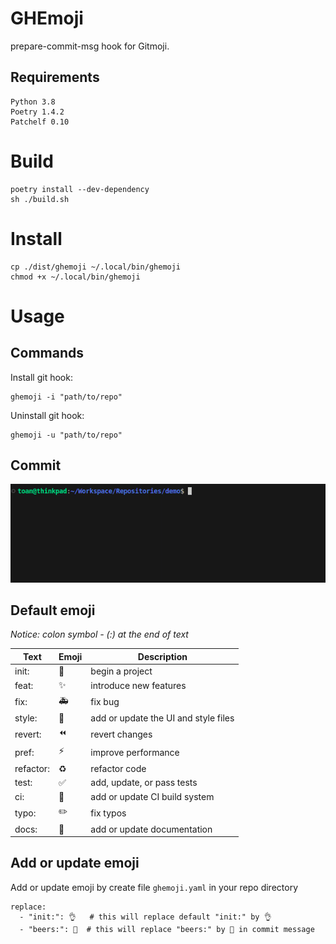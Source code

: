 # GHEmoji

prepare-commit-msg hook for Gitmoji.

## Requirements

```
Python 3.8
Poetry 1.4.2
Patchelf 0.10
```

# Build

```
poetry install --dev-dependency
sh ./build.sh
```

# Install

```
cp ./dist/ghemoji ~/.local/bin/ghemoji
chmod +x ~/.local/bin/ghemoji
```

# Usage

## Commands

Install git hook:

```
ghemoji -i "path/to/repo"
```

Uninstall git hook:

```
ghemoji -u "path/to/repo"
```

## Commit

![Commit](usage.gif)

## Default emoji

_Notice: colon symbol - (:) at the end of text_

| Text      | Emoji | Description                          |
| --------- | ----- | ------------------------------------ |
| init:     | 🎉    | begin a project                      |
| feat:     | ✨    | introduce new features               |
| fix:      | 🚑️   | fix bug                              |
| style:    | 💄    | add or update the UI and style files |
| revert:   | ⏪️   | revert changes                       |
| pref:     | ⚡️   | improve performance                  |
| refactor: | ♻️    | refactor code                        |
| test:     | ✅    | add, update, or pass tests           |
| ci:       | 👷    | add or update CI build system        |
| typo:     | ✏️    | fix typos                            |
| docs:     | 📝    | add or update documentation          |

## Add or update emoji

Add or update emoji by create file `ghemoji.yaml` in your repo directory

```
replace:
  - "init:": 👌   # this will replace default "init:" by 👌
  - "beers:": 🍻  # this will replace "beers:" by 🍻 in commit message
```
